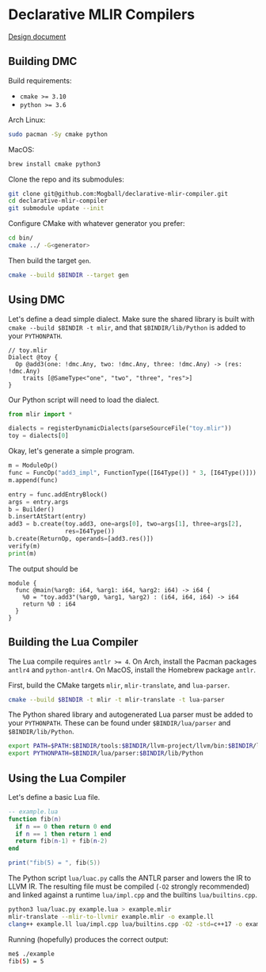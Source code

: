 # Declarative MLIR Compilers

[Design document](https://docs.google.com/document/d/1eAgIQZZ2dItJFSrCxemt7fwH0CD4w6_ueLKVl6UL-NU/edit?usp=sharing)

## Building DMC

Build requirements:

- `cmake >= 3.10`
- `python >= 3.6`

Arch Linux:

```bash
sudo pacman -Sy cmake python
```

MacOS:

```bash
brew install cmake python3
```

Clone the repo and its submodules:

```bash
git clone git@github.com:Mogball/declarative-mlir-compiler.git
cd declarative-mlir-compiler
git submodule update --init
```

Configure CMake with whatever generator you
prefer:

```bash
cd bin/
cmake ../ -G<generator>
```

Then build the target `gen`.

```bash
cmake --build $BINDIR --target gen
```

## Using DMC

Let's define a dead simple dialect. Make sure the shared library is built with
`cmake --build $BINDIR -t mlir`, and that `$BINDIR/lib/Python` is added to your
`PYTHONPATH`.

```mlir
// toy.mlir
Dialect @toy {
  Op @add3(one: !dmc.Any, two: !dmc.Any, three: !dmc.Any) -> (res: !dmc.Any)
    traits [@SameType<"one", "two", "three", "res">]
}
```

Our Python script will need to load the dialect.

```python
from mlir import *

dialects = registerDynamicDialects(parseSourceFile("toy.mlir"))
toy = dialects[0]
```

Okay, let's generate a simple program.

```python
m = ModuleOp()
func = FuncOp("add3_impl", FunctionType([I64Type()] * 3, [I64Type()]))
m.append(func)

entry = func.addEntryBlock()
args = entry.args
b = Builder()
b.insertAtStart(entry)
add3 = b.create(toy.add3, one=args[0], two=args[1], three=args[2],
                res=I64Type())
b.create(ReturnOp, operands=[add3.res()])
verify(m)
print(m)
```

The output should be

```mlir
module {
  func @main(%arg0: i64, %arg1: i64, %arg2: i64) -> i64 {
    %0 = "toy.add3"(%arg0, %arg1, %arg2) : (i64, i64, i64) -> i64
    return %0 : i64
  }
}
```

## Building the Lua Compiler

The Lua compile requires `antlr >= 4`. On Arch, install the Pacman packages
`antlr4` and `python-antlr4`. On MacOS, install the Homebrew package `antlr`.

First, build the CMake targets `mlir`, `mlir-translate`, and `lua-parser`.

```bash
cmake --build $BINDIR -t mlir -t mlir-translate -t lua-parser
```

The Python shared library and autogenerated Lua parser must be added to your
`PYTHONPATH`. These can be found under `$BINDIR/lua/parser` and
`$BINDIR/lib/Python`.

```bash
export PATH=$PATH:$BINDIR/tools:$BINDIR/llvm-project/llvm/bin:$BINDIR/lua
export PYTHONPATH=$BINDIR/lua/parser:$BINDIR/lib/Python
```

## Using the Lua Compiler

Let's define a basic Lua file.

```lua
-- example.lua
function fib(n)
  if n == 0 then return 0 end
  if n == 1 then return 1 end
  return fib(n-1) + fib(n-2)
end

print("fib(5) = ", fib(5))
```

The Python script `lua/luac.py` calls the ANTLR parser and lowers the IR to
LLVM IR. The resulting file must be compiled (`-O2` strongly recommended) and
linked against a runtime `lua/impl.cpp` and the builtins `lua/builtins.cpp`.

```bash
python3 lua/luac.py example.lua > example.mlir
mlir-translate --mlir-to-llvmir example.mlir -o example.ll
clang++ example.ll lua/impl.cpp lua/builtins.cpp -O2 -std=c++17 -o example
```

Running (hopefully) produces the correct output:

```bash
me$ ./example
fib(5) = 5
```

